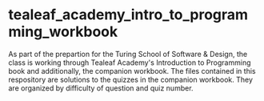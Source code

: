 # tealeaf_academy_intro_to_programming_workbook

As part of the prepartion for the Turing School of Software & Design, the class is working through Tealeaf Academy's Introduction to Programming book and additionally, the companion workbook. The files contained in this respository are solutions to the quizzes in the companion workbook. They are organized by difficulty of question and quiz number.